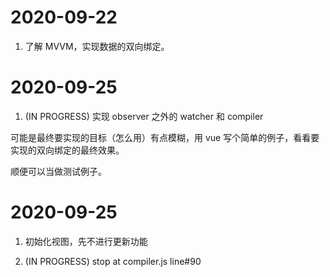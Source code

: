 # 2020-09-22

1. 了解 MVVM，实现数据的双向绑定。

# 2020-09-25

1. (IN PROGRESS) 实现 observer 之外的 watcher 和 compiler

可能是最终要实现的目标（怎么用）有点模糊，用 vue 写个简单的例子，看看要实现的双向绑定的最终效果。

顺便可以当做测试例子。

# 2020-09-25

1. 初始化视图，先不进行更新功能

2. (IN PROGRESS) stop at compiler.js line#90
